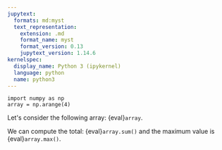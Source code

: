 ```yaml
---
jupytext:
  formats: md:myst
  text_representation:
    extension: .md
    format_name: myst
    format_version: 0.13
    jupytext_version: 1.14.6
kernelspec:
  display_name: Python 3 (ipykernel)
  language: python
  name: python3
---
```


```{code-cell} ipython3
import numpy as np
array = np.arange(4)
```

Let's consider the following array: {eval}`array`.

We can compute the total: {eval}`array.sum()` and the maximum value is {eval}`array.max()`.

```{code-cell} ipython3

```
